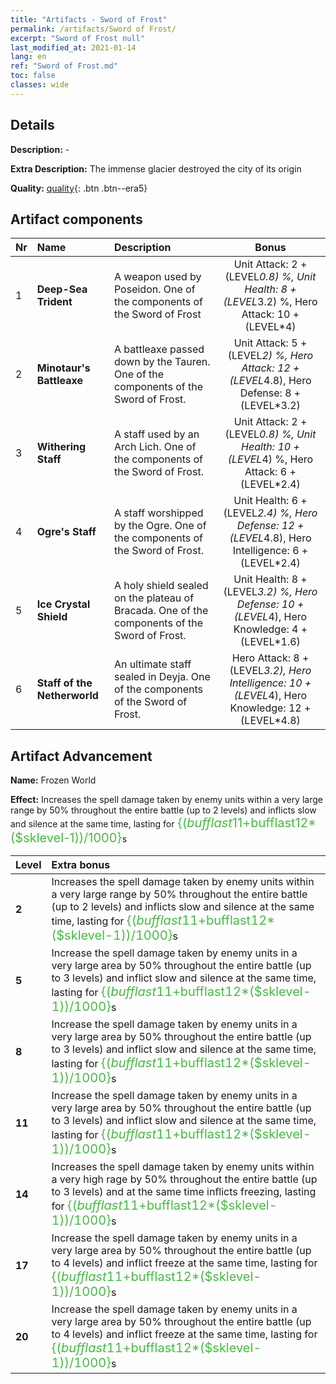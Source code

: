 ```yaml
---
title: "Artifacts - Sword of Frost"
permalink: /artifacts/Sword of Frost/
excerpt: "Sword of Frost null"
last_modified_at: 2021-01-14
lang: en
ref: "Sword of Frost.md"
toc: false
classes: wide
---
```

## Details

 **Description:** -

 **Extra Description:** The immense glacier destroyed the city of its origin

 **Quality:** [quality](#artifact-components){: .btn .btn--era5}



## Artifact components

  |  Nr  |    Name  |  Description | Bonus | 
  |:-----|:---------|:-------------|:-----:| 
  | 1 | **Deep-Sea Trident** | A weapon used by Poseidon. One of the components of the Sword of Frost | Unit Attack: 2 + (LEVEL*0.8) %, Unit Health: 8 + (LEVEL*3.2) %, Hero Attack: 10 + (LEVEL*4) | 
  | 2 | **Minotaur's Battleaxe** | A battleaxe passed down by the Tauren. One of the components of the Sword of Frost. | Unit Attack: 5 + (LEVEL*2) %, Hero Attack: 12 + (LEVEL*4.8), Hero Defense: 8 + (LEVEL*3.2) | 
  | 3 | **Withering Staff** | A staff used by an Arch Lich. One of the components of the Sword of Frost. | Unit Attack: 2 + (LEVEL*0.8) %, Unit Health: 10 + (LEVEL*4) %, Hero Attack: 6 + (LEVEL*2.4) | 
  | 4 | **Ogre's Staff** | A staff worshipped by the Ogre. One of the components of the Sword of Frost. | Unit Health: 6 + (LEVEL*2.4) %, Hero Defense: 12 + (LEVEL*4.8), Hero Intelligence: 6 + (LEVEL*2.4) | 
  | 5 | **Ice Crystal Shield** | A holy shield sealed on the plateau of Bracada. One of the components of the Sword of Frost. | Unit Health: 8 + (LEVEL*3.2) %, Hero Defense: 10 + (LEVEL*4), Hero Knowledge: 4 + (LEVEL*1.6) | 
  | 6 | **Staff of the Netherworld** | An ultimate staff sealed in Deyja. One of the components of the Sword of Frost. | Hero Attack: 8 + (LEVEL*3.2), Hero Intelligence: 10 + (LEVEL*4), Hero Knowledge: 12 + (LEVEL*4.8) | 
## Artifact Advancement

 **Name:** Frozen World

 **Effect:** Increases the spell damage taken by enemy units within a very large range by 50% throughout the entire battle (up to 2 levels) and inflicts slow and silence at the same time, lasting for <span style="color: #48b946;font-size:20px">{($bufflast11+$bufflast12*($sklevel-1))/1000}</span>s

  |  Level  |    Extra bonus  | 
  |:--------|:----------------| 
  | **2** | Increases the spell damage taken by enemy units within a very large range by 50% throughout the entire battle (up to 2 levels) and inflicts slow and silence at the same time, lasting for <span style="color: #48b946;font-size:20px">{($bufflast11+$bufflast12*($sklevel-1))/1000}</span>s | 
  | **5** | Increase the spell damage taken by enemy units in a very large area by 50% throughout the entire battle (up to 3 levels) and inflict slow and silence at the same time, lasting for <span style="color: #48b946;font-size:20px">{($bufflast11+$bufflast12*($sklevel-1))/1000}</span>s | 
  | **8** | Increase the spell damage taken by enemy units in a very large area by 50% throughout the entire battle (up to 3 levels) and inflict slow and silence at the same time, lasting for <span style="color: #48b946;font-size:20px">{($bufflast11+$bufflast12*($sklevel-1))/1000}</span>s | 
  | **11** | Increase the spell damage taken by enemy units in a very large area by 50% throughout the entire battle (up to 3 levels) and inflict slow and silence at the same time, lasting for <span style="color: #48b946;font-size:20px">{($bufflast11+$bufflast12*($sklevel-1))/1000}</span>s | 
  | **14** | Increases the spell damage taken by enemy units within a very high rage by 50% throughout the entire battle (up to 3 levels) and at the same time inflicts freezing, lasting for <span style="color: #48b946;font-size:20px">{($bufflast11+$bufflast12*($sklevel-1))/1000}</span>s | 
  | **17** | Increase the spell damage taken by enemy units in a very large area by 50% throughout the entire battle (up to 4 levels) and inflict freeze at the same time, lasting for <span style="color: #48b946;font-size:20px">{($bufflast11+$bufflast12*($sklevel-1))/1000}</span>s | 
  | **20** | Increase the spell damage taken by enemy units in a very large area by 50% throughout the entire battle (up to 4 levels) and inflict freeze at the same time, lasting for <span style="color: #48b946;font-size:20px">{($bufflast11+$bufflast12*($sklevel-1))/1000}</span>s | 
